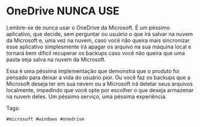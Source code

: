 # OneDrive NUNCA USE

Lembre-se de nunca usar o OneDrive da Microsoft. É um péssimo
aplicativo, que decide, sem perguntar ou usuário o que irá salvar na
nuvem da Microsoft e, uma vez na nuvem, caso você não queira mais
sincronizar esse aplicativo simplesmente irá apagar os arquivo na sua
máquina local e tornará bem difícil recuperar os backups caso você não
queira que uma pasta seja salva na nuvem da Microsoft. 

Essa é uma péssima implementação que demonstra que o produto foi pensado
para deixar a vida do usuário pior. Ou você faz os backups que a
Microsoft deseja ter em sua nevem ou a Microsoft irá deletar seus
arquivos localmente, impedindo que você opte por escolher o que deseja
armazenar na nuvem deles. Um péssimo serviço, uma péssima experiência. 

Tags:  

    #microsoft #windows #onedrive
